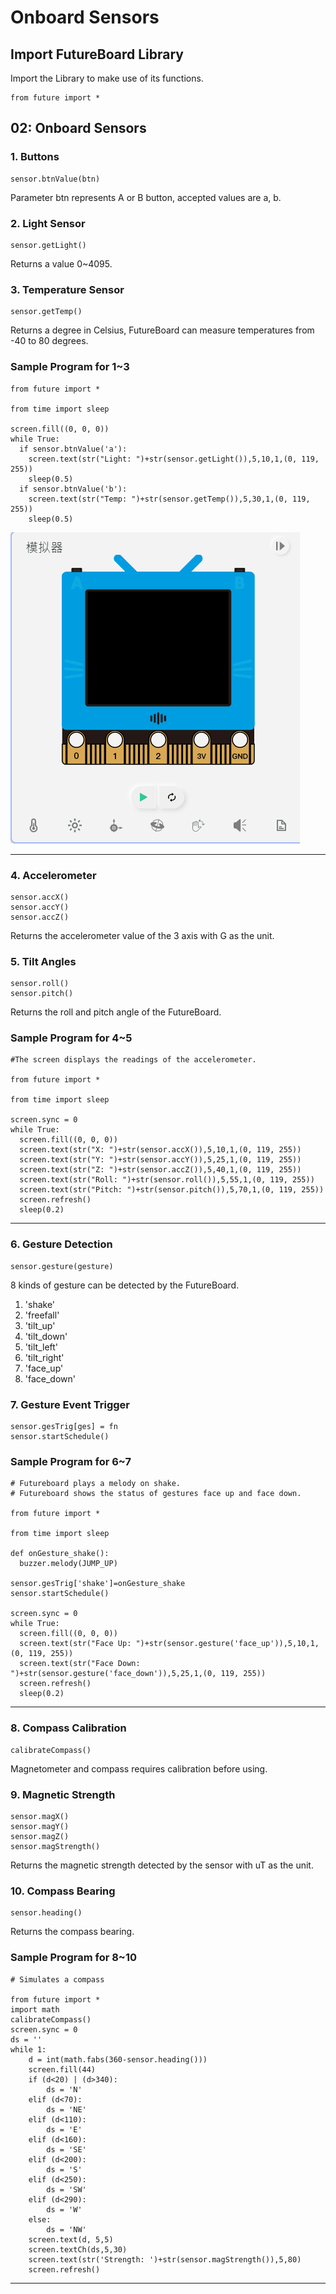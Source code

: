 # Onboard Sensors

## Import FutureBoard Library

Import the Library to make use of its functions.

    from future import *

## 02: Onboard Sensors

### 1. Buttons

    sensor.btnValue(btn)
    
Parameter btn represents A or B button, accepted values are a, b.

### 2. Light Sensor

    sensor.getLight()
    
Returns a value 0~4095.

### 3. Temperature Sensor

    sensor.getTemp()
    
Returns a degree in Celsius, FutureBoard can measure temperatures from -40 to 80 degrees.

### Sample Program for 1~3

    from future import *
    
    from time import sleep
    
    screen.fill((0, 0, 0))
    while True:
      if sensor.btnValue('a'):
        screen.text(str("Light: ")+str(sensor.getLight()),5,10,1,(0, 119, 255))
        sleep(0.5)
      if sensor.btnValue('b'):
        screen.text(str("Temp: ")+str(sensor.getTemp()),5,30,1,(0, 119, 255))
        sleep(0.5)

![](../images/python15.gif)

-----------------

### 4. Accelerometer

    sensor.accX()
    sensor.accY()
    sensor.accZ()
    
Returns the accelerometer value of the 3 axis with G as the unit.

### 5. Tilt Angles

    sensor.roll()
    sensor.pitch()
    
Returns the roll and pitch angle of the FutureBoard.

### Sample Program for 4~5

    #The screen displays the readings of the accelerometer.

    from future import *

    from time import sleep
    
    screen.sync = 0
    while True:
      screen.fill((0, 0, 0))
      screen.text(str("X: ")+str(sensor.accX()),5,10,1,(0, 119, 255))
      screen.text(str("Y: ")+str(sensor.accY()),5,25,1,(0, 119, 255))
      screen.text(str("Z: ")+str(sensor.accZ()),5,40,1,(0, 119, 255))
      screen.text(str("Roll: ")+str(sensor.roll()),5,55,1,(0, 119, 255))
      screen.text(str("Pitch: ")+str(sensor.pitch()),5,70,1,(0, 119, 255))
      screen.refresh()
      sleep(0.2)

---------------

### 6. Gesture Detection

    sensor.gesture(gesture)

8 kinds of gesture can be detected by the FutureBoard.

1. 'shake'
2. 'freefall'
3. 'tilt_up'
4. 'tilt_down'
5. 'tilt_left'
6. 'tilt_right'
7. 'face_up'
8. 'face_down'

### 7. Gesture Event Trigger

    sensor.gesTrig[ges] = fn
    sensor.startSchedule()
    
### Sample Program for 6~7

    # Futureboard plays a melody on shake.
    # Futureboard shows the status of gestures face up and face down.

    from future import *
    
    from time import sleep

    def onGesture_shake():
      buzzer.melody(JUMP_UP)
    
    sensor.gesTrig['shake']=onGesture_shake
    sensor.startSchedule()
    
    screen.sync = 0
    while True:
      screen.fill((0, 0, 0))
      screen.text(str("Face Up: ")+str(sensor.gesture('face_up')),5,10,1,(0, 119, 255))
      screen.text(str("Face Down: ")+str(sensor.gesture('face_down')),5,25,1,(0, 119, 255))
      screen.refresh()
      sleep(0.2)

-----------------

### 8. Compass Calibration

    calibrateCompass()
    
Magnetometer and compass requires calibration before using.

### 9. Magnetic Strength

    sensor.magX()
    sensor.magY()
    sensor.magZ()
    sensor.magStrength()
    
Returns the magnetic strength detected by the sensor with uT as the unit.

### 10. Compass Bearing

    sensor.heading()
    
Returns the compass bearing.

### Sample Program for 8~10

    # Simulates a compass

    from future import *
    import math
    calibrateCompass()
    screen.sync = 0
    ds = ''
    while 1:
        d = int(math.fabs(360-sensor.heading()))
        screen.fill(44)
        if (d<20) | (d>340):
            ds = 'N'
        elif (d<70):
            ds = 'NE'
        elif (d<110):
            ds = 'E'
        elif (d<160):
            ds = 'SE'
        elif (d<200):
            ds = 'S'
        elif (d<250):
            ds = 'SW'
        elif (d<290):
            ds = 'W'
        else:
            ds = 'NW'
        screen.text(d, 5,5)
        screen.textCh(ds,5,30)
        screen.text(str('Strength: ')+str(sensor.magStrength()),5,80)
        screen.refresh()
        
--------------------